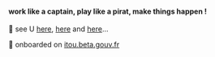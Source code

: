 #### work like a captain, play like a pirat, make things happen !

🌱 see U [here](https://www.neuralia.co), [here](https://www.swiloh.com) and [here](https://www.rencontrerlarche.com)… 

🔭 onboarded on [itou.beta.gouv.fr](https://github.com/betagouv/itou)

<!--
**vincentporte/vincentporte** is a ✨ _special_ ✨ repository because its `README.md` (this file) appears on your GitHub profile.

Here are some ideas to get you started:

- 🔭 I’m currently working on ...
- 🌱 I’m currently learning ...
- 👯 I’m looking to collaborate on ...
- 🤔 I’m looking for help with ...
- 💬 Ask me about ...
- 📫 How to reach me: ...
- 😄 Pronouns: ...
- ⚡ Fun fact: ...
-->
